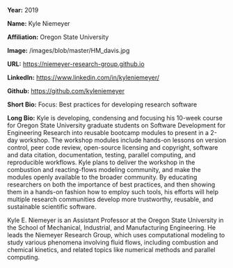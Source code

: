 **Year:** 2019

**Name:** Kyle Niemeyer

**Affiliation:** Oregon State University

**Image:** /images/blob/master/HM_davis.jpg

**URL:** https://niemeyer-research-group.github.io

**LinkedIn:** https://www.linkedin.com/in/kyleniemeyer/

**Github:** https://github.com/kyleniemeyer

**Short Bio:** Focus: Best practices for developing research software

**Long Bio:** Kyle is developing, condensing and focusing his 10-week course for Oregon State University graduate students on Software Development for Engineering Research into reusable bootcamp modules to present in a 2-day workshop. The workshop modules include hands-on lessons on version control, peer code review, open-source licensing and copyright, software and data citation, documentation, testing, parallel computing, and reproducible workflows. Kyle plans to deliver the workshop in the combustion and reacting-flows modeling community, and make the modules openly available to the broader community. By educating researchers on both the importance of best practices, and then showing them in a hands-on fashion how to employ such tools, his efforts will help multiple research communities develop more trustworthy, reusable, and sustainable scientific software.

Kyle E. Niemeyer is an Assistant Professor at the Oregon State University in the School of Mechanical, Industrial, and Manufacturing Engineering. He leads the Niemeyer Research Group, which uses computational modeling to study various phenomena involving fluid flows, including combustion and chemical kinetics, and related topics like numerical methods and parallel computing. 


